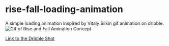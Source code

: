 # rise-fall-loading-animation
A simple loading animation inspired by Vitaly Silkin gif animation on dribble.
![Gif of Rise and Fall Amination Concept](https://d13yacurqjgara.cloudfront.net/users/563824/screenshots/3405970/rise_fall.gif)  

[Link to the Dribble Shot ](https://dribbble.com/shots/3405970-rise-fall-loader)
